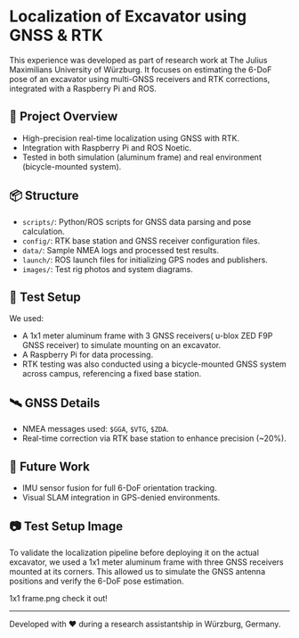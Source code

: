 # Localization of Excavator using GNSS & RTK

This experience was developed as part of research work at The Julius Maximilians University of Würzburg. It focuses on estimating the 6-DoF pose of an excavator using multi-GNSS receivers and RTK corrections, integrated with a Raspberry Pi and ROS.

## 🚀 Project Overview
- High-precision real-time localization using GNSS with RTK.
- Integration with Raspberry Pi and ROS Noetic.
- Tested in both simulation (aluminum frame) and real environment (bicycle-mounted system).

## 📦 Structure
- `scripts/`: Python/ROS scripts for GNSS data parsing and pose calculation.
- `config/`: RTK base station and GNSS receiver configuration files.
- `data/`: Sample NMEA logs and processed test results.
- `launch/`: ROS launch files for initializing GPS nodes and publishers.
- `images/`: Test rig photos and system diagrams.

## 🧪 Test Setup
We used:
- A 1x1 meter aluminum frame with 3 GNSS receivers( u-blox ZED F9P GNSS receiver) to simulate mounting on an excavator.
- A Raspberry Pi for data processing.
- RTK testing was also conducted using a bicycle-mounted GNSS system across campus, referencing a fixed base station.

## 🛰️ GNSS Details
- NMEA messages used: `$GGA`, `$VTG`, `$ZDA`.
- Real-time correction via RTK base station to enhance precision (~20%).

## 🔗 Future Work
- IMU sensor fusion for full 6-DoF orientation tracking.
- Visual SLAM integration in GPS-denied environments.

## 📷 Test Setup Image

To validate the localization pipeline before deploying it on the actual excavator, we used a 1x1 meter aluminum frame with three GNSS receivers mounted at its corners. This allowed us to simulate the GNSS antenna positions and verify the 6-DoF pose estimation.


1x1 frame.png check it out!
 
---

Developed with ❤️ during a research assistantship in Würzburg, Germany.
